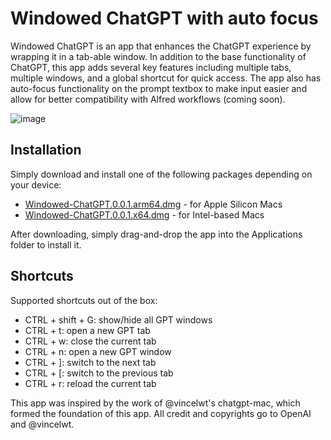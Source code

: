 # Windowed ChatGPT with auto focus

Windowed ChatGPT is an app that enhances the ChatGPT experience by wrapping it in a tab-able window. In addition to the base functionality of ChatGPT, this app adds several key features including multiple tabs, multiple windows, and a global shortcut for quick access. The app also has auto-focus functionality on the prompt textbox to make input easier and allow for better compatibility with Alfred workflows (coming soon).

![image](https://user-images.githubusercontent.com/64414639/236674514-94d87c55-9a16-4556-b6b1-cb29528bb020.png)

## Installation

Simply download and install one of the following packages depending on your device:
* [Windowed-ChatGPT.0.0.1.arm64.dmg](https://github.com/thomasyao15/windowed-chatgpt/releases/download/v0.0.1/Windowed-ChatGPT.0.0.1.arm64.dmg) - for Apple Silicon Macs
* [Windowed-ChatGPT.0.0.1.x64.dmg](https://github.com/thomasyao15/windowed-chatgpt/releases/download/v0.0.1/Windowed-ChatGPT.0.0.1.x64.dmg) - for Intel-based Macs

After downloading, simply drag-and-drop the app into the Applications folder to install it.

## Shortcuts

Supported shortcuts out of the box:
* CTRL + shift + G: show/hide all GPT windows
* CTRL + t: open a new GPT tab
* CTRL + w: close the current tab
* CTRL + n: open a new GPT window
* CTRL + ]: switch to the next tab
* CTRL + [: switch to the previous tab
* CTRL + r: reload the current tab

This app was inspired by the work of @vincelwt's chatgpt-mac, which formed the foundation of this app. All credit and copyrights go to OpenAI and @vincelwt.
